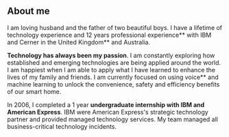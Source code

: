 ## About me

I am loving husband and the father of two beautiful boys. I have a lifetime of technology experience and 12 years professional experience** with IBM and Cerner in the United Kingdom** and Australia.


**Technology has always been my passion**. I am constantly exploring how established and emerging technologies are being applied around the world. I am happiest when I am able to apply what I have learned to enhance the lives of my family and friends. I am currently focused on using voice** and machine learning to unlock the convenience, safety and efficiency benefits of our smart home.


In 2006, I completed a 1 year **undergraduate internship with IBM and American Express**. IBM were American Express's strategic technology partner and provided managed technology services. My team managed all business-critical technology incidents.
